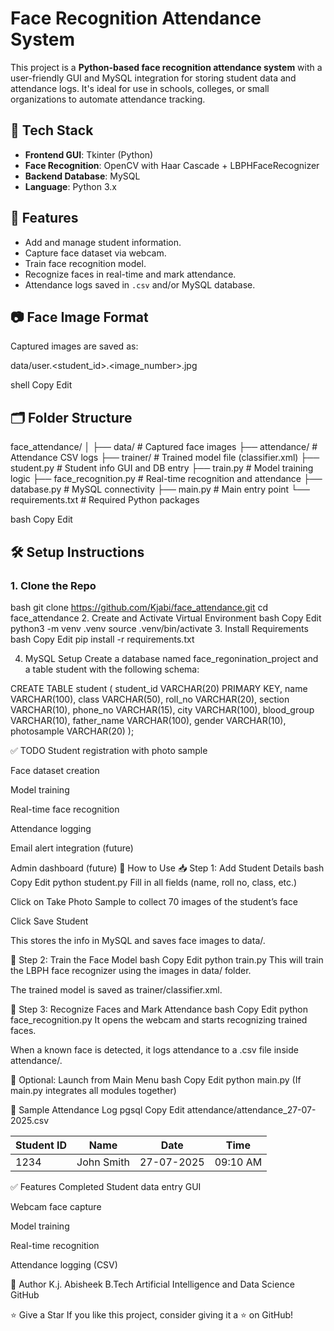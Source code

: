 # Face Recognition Attendance System

This project is a **Python-based face recognition attendance system** with a user-friendly GUI and MySQL integration for storing student data and attendance logs. It's ideal for use in schools, colleges, or small organizations to automate attendance tracking.

## 🔧 Tech Stack

- **Frontend GUI**: Tkinter (Python)
- **Face Recognition**: OpenCV with Haar Cascade + LBPHFaceRecognizer
- **Backend Database**: MySQL
- **Language**: Python 3.x

## 📁 Features

- Add and manage student information.
- Capture face dataset via webcam.
- Train face recognition model.
- Recognize faces in real-time and mark attendance.
- Attendance logs saved in `.csv` and/or MySQL database.

## 📷 Face Image Format

Captured images are saved as:

data/user.<student_id>.<image_number>.jpg

shell
Copy
Edit

## 🗂️ Folder Structure

face_attendance/
│
├── data/ # Captured face images
├── attendance/ # Attendance CSV logs
├── trainer/ # Trained model file (classifier.xml)
├── student.py # Student info GUI and DB entry
├── train.py # Model training logic
├── face_recognition.py # Real-time recognition and attendance
├── database.py # MySQL connectivity
├── main.py # Main entry point
└── requirements.txt # Required Python packages

bash
Copy
Edit

## 🛠️ Setup Instructions

### 1. Clone the Repo

bash
git clone https://github.com/Kjabi/face_attendance.git
cd face_attendance
2. Create and Activate Virtual Environment
bash
Copy
Edit
python3 -m venv .venv
source .venv/bin/activate
3. Install Requirements
bash
Copy
Edit
pip install -r requirements.txt



4. MySQL Setup
Create a database named face_regonination_project and a table student with the following schema:

CREATE TABLE student (
  student_id VARCHAR(20) PRIMARY KEY,
  name VARCHAR(100),
  class VARCHAR(50),
  roll_no VARCHAR(20),
  section VARCHAR(10),
  phone_no VARCHAR(15),
  city VARCHAR(100),
  blood_group VARCHAR(10),
  father_name VARCHAR(100),
  gender VARCHAR(10),
  photosample VARCHAR(20)
);

✅ TODO
 Student registration with photo sample

 Face dataset creation

 Model training

 Real-time face recognition

 Attendance logging

 Email alert integration (future)

 Admin dashboard (future)
 🧠 How to Use
📥 Step 1: Add Student Details
bash
Copy
Edit
python student.py
Fill in all fields (name, roll no, class, etc.)

Click on Take Photo Sample to collect 70 images of the student’s face

Click Save Student

This stores the info in MySQL and saves face images to data/.

🧪 Step 2: Train the Face Model
bash
Copy
Edit
python train.py
This will train the LBPH face recognizer using the images in data/ folder.

The trained model is saved as trainer/classifier.xml.

📸 Step 3: Recognize Faces and Mark Attendance
bash
Copy
Edit
python face_recognition.py
It opens the webcam and starts recognizing trained faces.

When a known face is detected, it logs attendance to a .csv file inside attendance/.

🚀 Optional: Launch from Main Menu
bash
Copy
Edit
python main.py
(If main.py integrates all modules together)

📝 Sample Attendance Log
pgsql
Copy
Edit
attendance/attendance_27-07-2025.csv

| Student ID | Name       | Date       | Time     |
|------------|------------|------------|----------|
| 1234       | John Smith | 27-07-2025 | 09:10 AM |
✅ Features Completed
 Student data entry GUI

 Webcam face capture

 Model training

 Real-time recognition

 Attendance logging (CSV)

📌 Author
K.j. Abisheek
B.Tech Artificial Intelligence and Data Science
GitHub

⭐️ Give a Star
If you like this project, consider giving it a ⭐ on GitHub!

